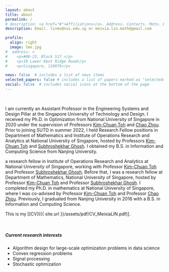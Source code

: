 ```yaml
---
layout: about
title: about
permalink: /
# description: <a href="#">Affiliations</a>. Address. Contacts. Moto. Etc.
description: Email. linmx@nus.edu.sg or meixia.lin.math@gmail.com

profile:
  align: right
  image: lmx.jpg
#  address: >
#    <p>#08-23, Block S17 </p>
#    <p>10 Lower Kent Ridge Road</p>
#    <p>Singapore, 119076</p>

news: false  # includes a list of news items
selected_papers: false # includes a list of papers marked as "selected={true}"
social: false  # includes social icons at the bottom of the page
---
```


&nbsp;

I am currently an Assistant Professor in the Engineering Systems and Design Pillar at the Singapore University of Technology and Design. I received my Ph.D. in Optimization from National University of Singapore in 2020 under the supervision of Professors <a href="https://blog.nus.edu.sg/mattohkc/" style="text-decoration: underline;"> Kim-Chuan Toh</a> and <a href="https://matzc.github.io/" style="text-decoration: underline;"> Chao Zhou</a>. Prior to joining SUTD in summer 2022, I held Research Fellow positions in Department of Mathematics and Institute of Operations Research and Analytics at National University of Singapore, hosted by Professors <a href="https://blog.nus.edu.sg/mattohkc/" style="text-decoration: underline;"> Kim-Chuan Toh</a> and <a href="https://subhro-ghosh.github.io/" style="text-decoration: underline;"> Subhroshekhar Ghosh</a>. I obtained my B.S. in Information and Computing Science from Nanjing University.

a research fellow in Institute of Operations Research and Analytics at National University of Singapore, working with Professor <a href="https://blog.nus.edu.sg/mattohkc/" style="text-decoration: underline;"> Kim-Chuan Toh</a> and Professor <a href="https://subhro-ghosh.github.io/" style="text-decoration: underline;"> Subhroshekhar Ghosh</a>. Before that, I was a research fellow at Department of Mathematics, National University of Singapore, hosted by Professor <a href="https://blog.nus.edu.sg/mattohkc/" style="text-decoration: underline;"> Kim-Chuan Toh</a> and Professor <a href="https://subhro-ghosh.github.io/" style="text-decoration: underline;"> Subhroshekhar Ghosh</a>. I completed my Ph.D. in mathematics at National University of Singapore, where I was co-advised by Professor <a href="https://blog.nus.edu.sg/mattohkc/" style="text-decoration: underline;"> Kim-Chuan Toh</a> and Professor <a href="https://matzc.github.io/" style="text-decoration: underline;"> Chao Zhou</a>. Previously, I graduated from Nanjing University in 2016 with a B.S. in Information and Computing Science. 

This is my [[CV]({{ site.url }}/assets/pdf/CV_MeixiaLIN.pdf)].

&nbsp;

##### Current research interests #####
* Algorithm design for large-scale optimization problems in data science
* Convex regression problems
* Signal processing
* Stochastic optimization
